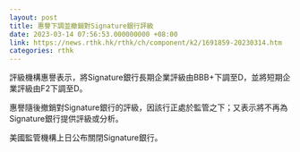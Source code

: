 ```yaml
---
layout: post
title: 惠譽下調並撤銷對Signature銀行評級
date: 2023-03-14 07:56:53.000000000 +08:00
link: https://news.rthk.hk/rthk/ch/component/k2/1691859-20230314.htm
categories: rthk
---
```


評級機構惠譽表示，將Signature銀行長期企業評級由BBB+下調至D，並將短期企業評級由F2下調至D。

惠譽隨後撤銷對Signature銀行的評級，因該行正處於監管之下；又表示將不再為Signature銀行提供評級或分析。

美國監管機構上日公布關閉Signature銀行。
